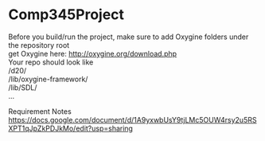 # Comp345Project  
  
Before you build/run the project, make sure to add Oxygine folders under the repository root  
get Oxygine here: http://oxygine.org/download.php  
Your repo should look like  
/d20/  
/lib/oxygine-framework/  
/lib/SDL/  
...  

Requirement Notes  
https://docs.google.com/document/d/1A9yxwbUsY9tjLMc5OUW4rsy2u5RSXPT1qJpZkPDJkMo/edit?usp=sharing  


